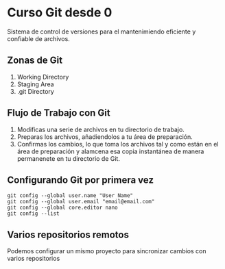 # Curso Git desde 0
Sistema de control de versiones para el mantenimiendo eficiente
y confiable de archivos.

## Zonas de Git
1. Working Directory
2. Staging Area
3. .git Directory

## Flujo de Trabajo con Git
1. Modificas una serie de archivos en tu directorio de trabajo.
2. Preparas los archivos, añadiendolos a tu área de preparación.
3. Confirmas los cambios, lo que toma los archivos tal y como están 
   en el área de preparación y alamcena esa copia instantánea de manera
   permanenete en tu directorio de Git.

## Configurando Git por primera vez
```
git config --global user.name "User Name"
git config --global user.email "email@email.com"
git config --global core.editor nano
git config --list
```

## Varios repositorios remotos
Podemos configurar un mismo proyecto para sincronizar cambios con varios repositorios